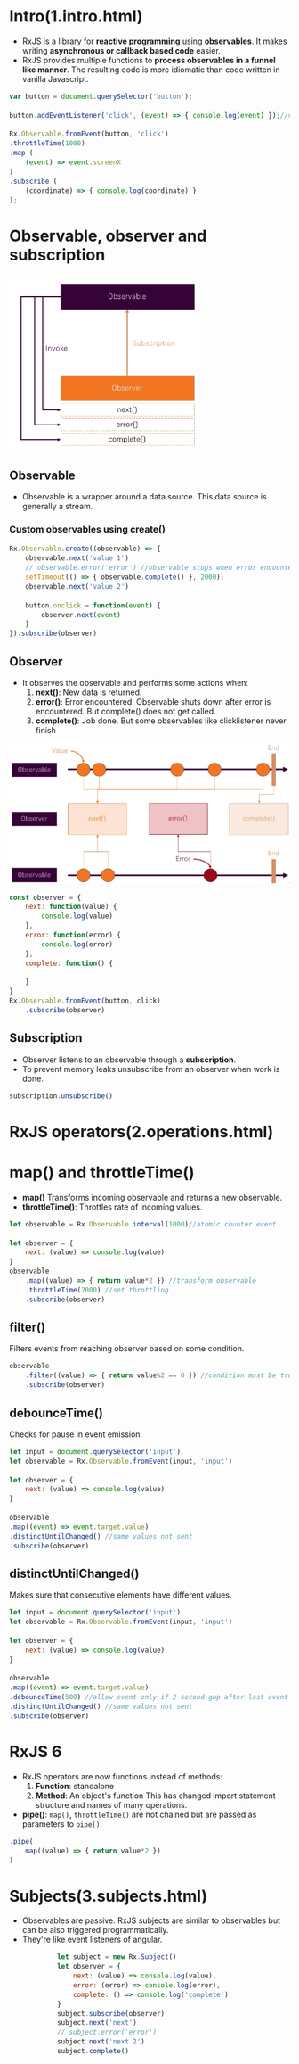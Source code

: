 # Intro(1.intro.html)
- RxJS is a library for **reactive programming** using **observables**. It makes writing **asynchronous or callback based code** easier.
- RxJS provides multiple functions to **process observables in a funnel like manner**. The resulting code is more idiomatic than code written in vanilla Javascript.
```js
var button = document.querySelector('button');

button.addEventListener('click', (event) => { console.log(event) });//vanilla

Rx.Observable.fromEvent(button, 'click')
.throttleTime(1000)
.map (
    (event) => event.screenX
)
.subscribe (
    (coordinate) => { console.log(coordinate) }
);
```
# Observable, observer and subscription
![](images/2020-03-17-18-13-16.png)
## Observable
- Observable is a wrapper around a data source. This data source is generally a stream.

### Custom observables using create()
```js
Rx.Observable.create((observable) => {
    observable.next('value 1')
    // observable.error('error') //observable stops when error encountered
    setTimeout(() => { observable.complete() }, 2000);
    observable.next('value 2')

    button.onclick = function(event) {
        observer.next(event)
    }
}).subscribe(observer)
```
## Observer
- It observes the observable and performs some actions when:
    1. **next()**: New data is returned.
    2. **error()**: Error encountered. Observable shuts down after error is encountered. But complete() does not get called.
    3. **complete()**: Job done. But some observables like clicklistener never finish

![](images/2020-03-17-18-19-30.png)
```js
const observer = {
    next: function(value) {
        console.log(value)
    },
    error: function(error) {
        console.log(error)
    },
    complete: function() {
        
    }
}
Rx.Observable.fromEvent(button, click)
    .subscribe(observer)
```
## Subscription
- Observer listens to an observable through a **subscription**.
- To prevent memory leaks unsubscribe from an observer when work is done.
```js
subscription.unsubscribe()
```

# RxJS operators(2.operations.html)
# map() and throttleTime()
- **map()** Transforms incoming observable and returns a new observable.
- **throttleTime()**: Throttles rate of incoming values.
```js
let observable = Rx.Observable.interval(1000)//atomic counter event

let observer = {
    next: (value) => console.log(value)
}
observable
    .map((value) => { return value*2 }) //transform observable
    .throttleTime(2000) //set throttling
    .subscribe(observer)
```

## filter()
Filters events from reaching observer based on some condition.
```js
observable
    .filter((value) => { return value%2 == 0 }) //condition must be true
    .subscribe(observer)
```

## debounceTime()
Checks for pause in event emission.
```js
let input = document.querySelector('input')
let observable = Rx.Observable.fromEvent(input, 'input')

let observer = {
    next: (value) => console.log(value)
}

observable
.map((event) => event.target.value)
.distinctUntilChanged() //same values not sent
.subscribe(observer)
```

## distinctUntilChanged()
Makes sure that consecutive elements have different values.
```js
let input = document.querySelector('input')
let observable = Rx.Observable.fromEvent(input, 'input')

let observer = {
    next: (value) => console.log(value)
}

observable
.map((event) => event.target.value)
.debounceTime(500) //allow event only if 2 second gap after last event
.distinctUntilChanged() //same values not sent
.subscribe(observer)
```

# RxJS 6
- RxJS operators are now functions instead of methods:
    1. **Function**: standalone
    2. **Method**: An object's function
This has changed import statement structure and names of many operations.
- **pipe()**: ```map()```, ```throttleTime()``` are not chained but are passed as parameters to ```pipe()```.
```js
.pipe(
    map((value) => { return value*2 })
)
```

# Subjects(3.subjects.html)
- Observables are passive. RxJS subjects are similar to observables but can be also triggered programmatically.
- They're like event listeners of angular.
```js
            let subject = new Rx.Subject()
            let observer = {
                next: (value) => console.log(value),
                error: (error) => console.log(error),
                complete: () => console.log('complete')
            }
            subject.subscribe(observer)
            subject.next('next')
            // subject.error('error')
            subject.next('next 2')
            subject.complete()
```
